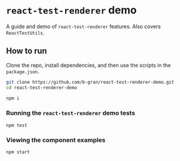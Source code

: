 # `react-test-renderer` demo

A guide and demo of `react-test-renderer` features. Also covers `ReactTestUtils`.

## How to run

Clone the repo, install dependencies, and then use the scripts in the `package.json`.

```bash
git clone https://github.com/b-gran/react-test-renderer-demo.git
cd react-test-renderer-demo

npm i
```

### Running the `react-test-renderer` demo tests
```
npm test
```

### Viewing the component examples
```
npm start
```
